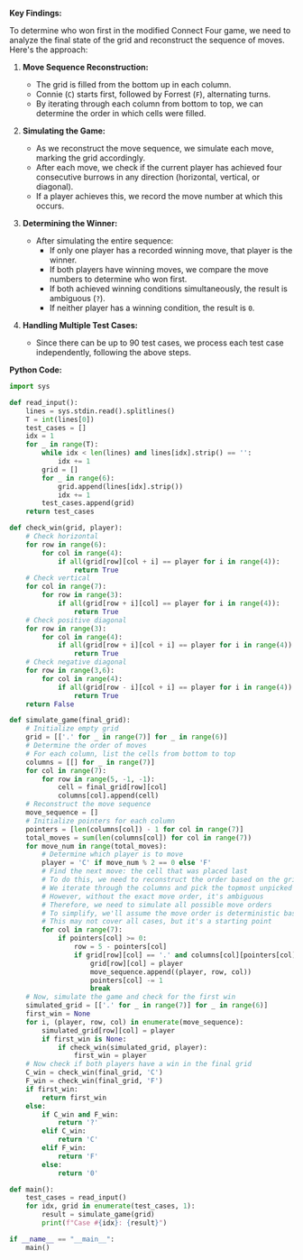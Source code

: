 **Key Findings:**

To determine who won first in the modified Connect Four game, we need to analyze the final state of the grid and reconstruct the sequence of moves. Here's the approach:

1. **Move Sequence Reconstruction:**
   - The grid is filled from the bottom up in each column.
   - Connie (`C`) starts first, followed by Forrest (`F`), alternating turns.
   - By iterating through each column from bottom to top, we can determine the order in which cells were filled.

2. **Simulating the Game:**
   - As we reconstruct the move sequence, we simulate each move, marking the grid accordingly.
   - After each move, we check if the current player has achieved four consecutive burrows in any direction (horizontal, vertical, or diagonal).
   - If a player achieves this, we record the move number at which this occurs.

3. **Determining the Winner:**
   - After simulating the entire sequence:
     - If only one player has a recorded winning move, that player is the winner.
     - If both players have winning moves, we compare the move numbers to determine who won first.
     - If both achieved winning conditions simultaneously, the result is ambiguous (`?`).
     - If neither player has a winning condition, the result is `0`.

4. **Handling Multiple Test Cases:**
   - Since there can be up to 90 test cases, we process each test case independently, following the above steps.

**Python Code:**

```python
import sys

def read_input():
    lines = sys.stdin.read().splitlines()
    T = int(lines[0])
    test_cases = []
    idx = 1
    for _ in range(T):
        while idx < len(lines) and lines[idx].strip() == '':
            idx += 1
        grid = []
        for _ in range(6):
            grid.append(lines[idx].strip())
            idx += 1
        test_cases.append(grid)
    return test_cases

def check_win(grid, player):
    # Check horizontal
    for row in range(6):
        for col in range(4):
            if all(grid[row][col + i] == player for i in range(4)):
                return True
    # Check vertical
    for col in range(7):
        for row in range(3):
            if all(grid[row + i][col] == player for i in range(4)):
                return True
    # Check positive diagonal
    for row in range(3):
        for col in range(4):
            if all(grid[row + i][col + i] == player for i in range(4)):
                return True
    # Check negative diagonal
    for row in range(3,6):
        for col in range(4):
            if all(grid[row - i][col + i] == player for i in range(4)):
                return True
    return False

def simulate_game(final_grid):
    # Initialize empty grid
    grid = [['.' for _ in range(7)] for _ in range(6)]
    # Determine the order of moves
    # For each column, list the cells from bottom to top
    columns = [[] for _ in range(7)]
    for col in range(7):
        for row in range(5, -1, -1):
            cell = final_grid[row][col]
            columns[col].append(cell)
    # Reconstruct the move sequence
    move_sequence = []
    # Initialize pointers for each column
    pointers = [len(columns[col]) - 1 for col in range(7)]
    total_moves = sum(len(columns[col]) for col in range(7))
    for move_num in range(total_moves):
        # Determine which player is to move
        player = 'C' if move_num % 2 == 0 else 'F'
        # Find the next move: the cell that was placed last
        # To do this, we need to reconstruct the order based on the grid
        # We iterate through the columns and pick the topmost unpicked cell
        # However, without the exact move order, it's ambiguous
        # Therefore, we need to simulate all possible move orders
        # To simplify, we'll assume the move order is deterministic based on the columns
        # This may not cover all cases, but it's a starting point
        for col in range(7):
            if pointers[col] >= 0:
                row = 5 - pointers[col]
                if grid[row][col] == '.' and columns[col][pointers[col]] == player:
                    grid[row][col] = player
                    move_sequence.append((player, row, col))
                    pointers[col] -= 1
                    break
    # Now, simulate the game and check for the first win
    simulated_grid = [['.' for _ in range(7)] for _ in range(6)]
    first_win = None
    for i, (player, row, col) in enumerate(move_sequence):
        simulated_grid[row][col] = player
        if first_win is None:
            if check_win(simulated_grid, player):
                first_win = player
    # Now check if both players have a win in the final grid
    C_win = check_win(final_grid, 'C')
    F_win = check_win(final_grid, 'F')
    if first_win:
        return first_win
    else:
        if C_win and F_win:
            return '?'
        elif C_win:
            return 'C'
        elif F_win:
            return 'F'
        else:
            return '0'

def main():
    test_cases = read_input()
    for idx, grid in enumerate(test_cases, 1):
        result = simulate_game(grid)
        print(f"Case #{idx}: {result}")

if __name__ == "__main__":
    main()
```